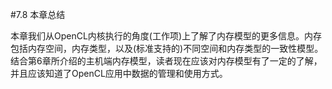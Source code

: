 #7.8 本章总结

本章我们从OpenCL内核执行的角度(工作项)上了解了内存模型的更多信息。内存包括内存空间，内存类型，以及(标准支持的)不同空间和内存类型的一致性模型。结合第6章所介绍的主机端内存模型，读者现在应该对内存模型有了一定的了解，并且应该知道了OpenCL应用中数据的管理和使用方式。